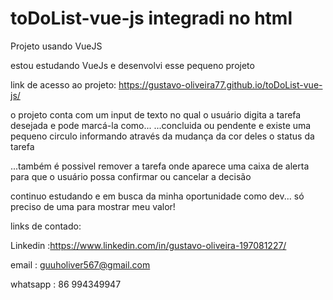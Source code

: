 # toDoList-vue-js integradi no html
 Projeto usando VueJS

estou estudando VueJs e desenvolvi esse pequeno projeto

link de acesso ao projeto: https://gustavo-oliveira77.github.io/toDoList-vue-js/

o projeto conta com um input de texto no qual o usuário digita a tarefa desejada e pode marcá-la como... 
...concluida ou pendente e existe uma pequeno circulo informando através da mudança da cor deles o status da tarefa


...também é possivel remover a tarefa onde aparece uma caixa de alerta para que o usuário possa confirmar ou cancelar a decisão

continuo estudando e em busca da minha oportunidade como dev... só preciso de uma para mostrar meu valor!

links de contado:

Linkedin :https://www.linkedin.com/in/gustavo-oliveira-197081227/

email : guuholiver567@gmail.com

whatsapp : 86 994349947
 




